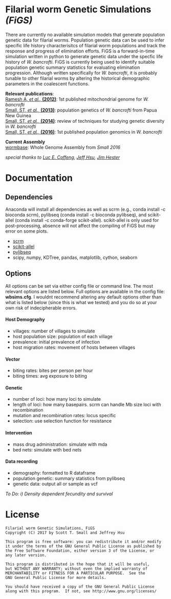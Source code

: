 # Filarial worm Genetic Simulations *(FiGS)*
There are currently no available simulation models that generate population genetic data for filarial worms. Population genetic data can be used to infer specific life history characterisitcs of filarial worm populations and track the response and progress of elimination efforts. FiGS is a forward-in-time simulation written in python to generate genetic data under the specfic life history of *W. bancrofti*. FiGS is currently being used to identify suitable population genetic summary statistics for evaluating elimination progression. Although written specifically for *W. bancrofti*, it is probably tunable to other filarial worms by altering the historical demographic parameters in the coalescent functions.

**Relevant publications**:   
[Ramesh A, *et al.,* **(2012)**](https://www.ncbi.nlm.nih.gov/pmc/articles/PMC3725818/): 1st published mitochondrial genome for *W. bancrofti*  
[Small, ST, *et al.,* **(2013)**](http://journals.plos.org/plosntds/article?id=10.1371/journal.pntd.0002308): population genetics of *W. bancrofti* from Papua New Guinea  
[Small, ST, *et al.,* **(2014)**](http://europepmc.org/articles/pmc4257870): review of techniques for studying genetic diversity in *W. bancrofti*  
[Small, ST, *et al.,* **(2016)**](http://onlinelibrary.wiley.com/doi/10.1111/mec.13574/full): 1st published population genomics in *W. bancrofti*  

**Current Assembly**  
[wormbase](http://parasite.wormbase.org/Wuchereria_bancrofti_prjna275548/Info/Index): Whole Genome Assembly from *Small 2016*     

*special thanks to [Luc E. Coffeng](http://www.researchgate.net/profile/Luc_Coffeng), [Jeff Hsu](https://github.com/jeffhsu3), [Jim Hester](http://www.jimhester.com/)*

# Documentation
## Dependencies
Anaconda will install all dependencies as well as scrm (e.g., conda install -c bioconda scrm), pylibseq (conda install -c bioconda pylibseq), and scikit-allel (conda install -c conda-forge scikit-allel). scikit-allel is only used for post-processing, absence will not affect the compiling of FiGS but may error on some plots.
* [scrm](https://scrm.github.io/)
* [scikit-allel](https://scikit-allel.readthedocs.io/en/latest/)
* [pylibseq](https://github.com/molpopgen/pylibseq)
* scipy, numpy, KDTree, pandas, matplotlib, cython, seaborn

## Options
All options can be set via either config file or command line. The most relevant options are listed below. Full options are available in the config file: **wbsims.cfg**. I wouldnt recommend altering any default options other than what is listed below (since this is what we tested) and you do so at your own risk of indecipherable errors.

#### Host Demography
* villages: number of villages to simulate
* host population size: population of each village
* prevalence: initial prevalence of infection
* host migration rates: movement of hosts between villages

#### Vector
* biting rates: bites per person per hour
* biting times: avg exposure to biting

#### Genetic
* number of loci: how many loci to simulate
* length of loci: how many basepairs. scrm can handle Mb size loci with recombination
* mutation and recombination rates: locus specific
* selection: use selection function for resistance

#### Intervention
* mass drug administration: simulate with mda
* bed nets: simulate with bed nets

#### Data recording
* demography: formatted to R dataframe
* population genetic: summary statistics from pylibseq
* genetic data: output all or sample as vcf

*To Do: i) Density dependent fecundity and survival*

# License        
    Filarial worm Genetic Simulations, FiGS
    Copyright (C) 2017 by Scott T. Small and Jeffrey Hsu

    This program is free software: you can redistribute it and/or modify
    it under the terms of the GNU General Public License as published by
    the Free Software Foundation, either version 3 of the License, or
    any later version.

    This program is distributed in the hope that it will be useful,
    but WITHOUT ANY WARRANTY; without even the implied warranty of
    MERCHANTABILITY or FITNESS FOR A PARTICULAR PURPOSE.  See the
    GNU General Public License for more details.

    You should have received a copy of the GNU General Public License
    along with this program.  If not, see http://www.gnu.org/licenses/

